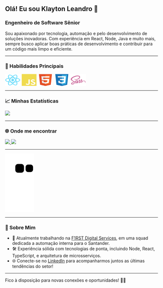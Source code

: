 ## Olá! Eu sou Klayton Leandro 👋
### Engenheiro de Software Sênior

Sou apaixonado por tecnologia, automação e pelo desenvolvimento de soluções inovadoras. Com experiência em React, Node, Java e muito mais, sempre busco aplicar boas práticas de desenvolvimento e contribuir para um código mais limpo e eficiente.

---

### 🚀 Habilidades Principais
<div style="display: inline_block">
 <img align="center" alt="React" height="40" width="50" src="https://raw.githubusercontent.com/devicons/devicon/master/icons/react/react-original.svg">
 <img align="center" alt="JavaScript" height="40" width="50" src="https://raw.githubusercontent.com/devicons/devicon/master/icons/javascript/javascript-plain.svg">
 <img align="center" alt="HTML5" height="40" width="50" src="https://raw.githubusercontent.com/devicons/devicon/master/icons/html5/html5-original.svg">
 <img align="center" alt="CSS3" height="40" width="50" src="https://raw.githubusercontent.com/devicons/devicon/master/icons/css3/css3-original.svg">
 <img align="center" alt="SASS" height="40" width="50" src="https://raw.githubusercontent.com/devicons/devicon/master/icons/sass/sass-original.svg">
</div>

---

### 📈 Minhas Estatísticas
<picture>
<source
  srcset="https://github-readme-stats.vercel.app/api?username=klayton-leandro&show_icons=true&theme=dark"
  media="(prefers-color-scheme: dark)"
/>
<source
  srcset="https://github-readme-stats.vercel.app/api?username=klayton-leandro&show_icons=true"
  media="(prefers-color-scheme: light), (prefers-color-scheme: no-preference)"
/>
<img src="https://github-readme-stats.vercel.app/api?username=klayton-leandro&show_icons=true" />
</picture>

---

### 🌐 Onde me encontrar
<div> 
 <a href="https://www.linkedin.com/in/klayton-leandro/" target="_blank">
   <img src="https://img.shields.io/badge/LinkedIn-0077B5?style=for-the-badge&logo=linkedin&logoColor=white">
 </a>
 <a href="mailto:klayton.paula001@gmail.com">
   <img src="https://img.shields.io/badge/Gmail-D14836?style=for-the-badge&logo=gmail&logoColor=white">
 </a>
</div>

---

![Snake animation](https://github.com/klayton-leandro/klayton-leandro/blob/output/github-contribution-grid-snake.svg)

---

### 🎯 Sobre Mim
- 💼 Atualmente trabalhando na [F1RST Digital Services](https://www.f1rst.com.br/), em uma squad dedicada a automação interna para o Santander.
- 🛠 Experiência sólida com tecnologias de ponta, incluindo Node, React, TypeScript, e arquitetura de microsserviços.
- 🌐 Conecte-se no [LinkedIn](https://www.linkedin.com/in/klayton-leandro/) para acompanharmos juntos as últimas tendências do setor!

---

Fico à disposição para novas conexões e oportunidades! 👨‍💻
